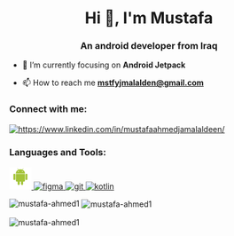 <h1 align="center">Hi 👋, I'm Mustafa</h1>
<h3 align="center">An android developer from Iraq</h3>

- 🌱 I’m currently focusing on **Android Jetpack**

- 📫 How to reach me **mstfyjmalalden@gmail.com**

<h3 align="left">Connect with me:</h3>
<p align="left">
<a href="https://linkedin.com/in/https://www.linkedin.com/in/mustafaahmedjamalaldeen/" target="blank"><img align="center" src="https://raw.githubusercontent.com/rahuldkjain/github-profile-readme-generator/master/src/images/icons/Social/linked-in-alt.svg" alt="https://www.linkedin.com/in/mustafaahmedjamalaldeen/" height="30" width="40" /></a>
</p>

<h3 align="left">Languages and Tools:</h3>
<p align="left"> <a href="https://developer.android.com" target="_blank" rel="noreferrer"> <img src="https://raw.githubusercontent.com/devicons/devicon/master/icons/android/android-original-wordmark.svg" alt="android" width="40" height="40"/> </a> <a href="https://www.figma.com/" target="_blank" rel="noreferrer"> <img src="https://www.vectorlogo.zone/logos/figma/figma-icon.svg" alt="figma" width="40" height="40"/> </a> <a href="https://git-scm.com/" target="_blank" rel="noreferrer"> <img src="https://www.vectorlogo.zone/logos/git-scm/git-scm-icon.svg" alt="git" width="40" height="40"/> </a> <a href="https://kotlinlang.org" target="_blank" rel="noreferrer"> <img src="https://www.vectorlogo.zone/logos/kotlinlang/kotlinlang-icon.svg" alt="kotlin" width="40" height="40"/> </a> </p>

<p><img align="left" src="https://github-readme-stats.vercel.app/api/top-langs?username=mustafa-ahmed1&show_icons=true&locale=en&layout=compact" alt="mustafa-ahmed1" /></p>

<p>&nbsp;<img align="center" src="https://github-readme-stats.vercel.app/api?username=mustafa-ahmed1&show_icons=true&locale=en" alt="mustafa-ahmed1" /></p>

<p><img align="center" src="https://github-readme-streak-stats.herokuapp.com/?user=mustafa-ahmed1&" alt="mustafa-ahmed1" /></p>
